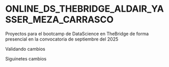 # ONLINE_DS_THEBRIDGE_ALDAIR_YASSER_MEZA_CARRASCO
Proyectos para el bootcamp de DataScience en TheBridge de forma presencial en la convocatoria de septiembre del 2025

Validando cambios

Siguinetes cambios
